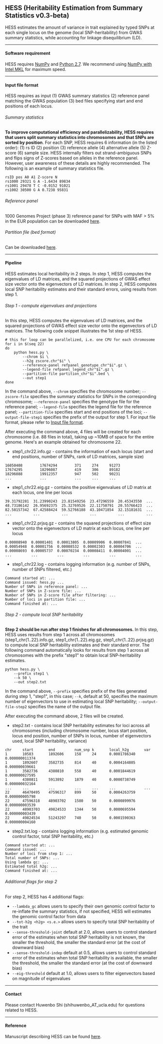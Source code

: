 ## HESS (Heritability Estimation from Summary Statistics v0.3-beta)

HESS estimates the amount of variance in trait explained by typed SNPs at
each single locus on the genome (local SNP-heritability) from GWAS summary
statistics, while accounting for linkage disequilibrium (LD).

---

#### Software requirement

HESS requires [NumPy](http://www.numpy.org/) and 
[Python 2.7](https://www.python.org/download/releases/2.7/).
We recommend using [NumPy with Intel MKL](
https://software.intel.com/en-us/articles/numpyscipy-with-intel-mkl)
for maximum speed.

---

#### <a name="input_file_format"></a> Input file format

HESS requires as input
(1) GWAS summary statistics
(2) reference panel matching the GWAS population
(3) bed files specifying start and end positions of each locus.

###### Summary statistics

**To improve computational efficiency and parallelizability, HESS requires
that users split summary statistics into chromosomes and that SNPs are sorted
by position**. For each SNP, HESS requires 6 information (in the listed
order): (1) rs ID (2) position (3) reference allele (4) alternative allele
(5) Z-score (6) sample size. HESS internally filters out strand-ambiguous
SNPs and flips signs of Z-scores based on alleles in the reference panel.
However, user awareness of these details are highly recommended. The
following is an example of summary statistics file.

```
rsID pos A0 A1 Z-score N
rs1000 29321 G A -1.6434 89834
rs1001 29478 T C -0.0152 91021
rs1002 30500 G A 0.7238 95831
```

###### Reference panel

1000 Genomes Project (phase 3) reference panel for SNPs with MAF > 5% in the
EUR population can be downloaded
[here](https://drive.google.com/open?id=0B0OmLzMQAvWqc3FPcVRDWkdvc2c). 

###### Partition file (bed format)

Can be downloaded [here](https://bitbucket.org/nygcresearch/ldetect-data/src).

---

#### Pipeline

HESS estimates local heritability in 2 steps. In step 1, HESS computes
the eigenvalues of LD matrices, and the squared projections of GWAS effect
size vector onto the eigenvectors of LD matrices. In step 2, HESS computes
local SNP heritability estimates and their standard errors, using results
from step 1.

###### Step 1 - compute eigenvalues and projections

In this step, HESS computes the eigenvalues of LD matrices, and the squared
projections of GWAS effect size vector onto the eigenvectors of LD matrices.
The following code snippet illustrates the 1st step of HESS.

```{r, engine='sh', count_lines}
# this for loop can be parallelized, i.e. one CPU for each chromosome
for i in $(seq 22)
do
    python hess.py \
        --chrom $i \
        --h2g zscore.chr"$i" \
        --reference-panel refpanel_genotype_chr"$i".gz \
        --legend-file refpanel_legend_chr"$i".gz \
        --partition-file partition_chr"$i".bed \
        --out step1
done
```

In the command above, `--chrom` specifies the chromosome number;
`--zscore-file` specifies the summary statistics for SNPs in the
corresponding chromosome; `--reference-panel` specifies the genotype file
for the reference panel; `--legend-file` specifies the legend file for the
reference panel; `--partition-file` specifies start and end positions
of the loci; `--output-file-step1` specifies the prefix of the output for step 1.
For input file format, please refer to
[Input file format](#input_file_format).

After executing the command above, 4 files will be created for each
chromosome (i.e. 88 files in total), taking up ~10MB of space for the entire
genome. Here's an example obtained for chromosome 22.

* step1\_chr22.info.gz - contains the information of each locus (start and
   end positions,  number of SNPs, rank of LD matrices, sample size)
```
16050408        17674294        371     274     91273
17674295        18296087        419     306     89182
18296088        19912357        947     502     90231
...             ...             ...     ...     ...
```
* step1\_chr22.eig.gz - contains the positive eigenvalues of LD matrix at
each locus, one line per locus
```
39.31792281  31.23990243  23.81549256  23.47296559  20.45343550  ...
48.73186142  26.95692375  25.32769526  22.11750791  20.55766423  ...
82.58157342  67.42588424  59.52766188  43.10471854  32.15181631  ...
...          ...          ...          ...          ...          ...
```
* step1\_chr22.prjsq.gz - contains the squared projections of effect
size vector onto the eigenvectors of LD matrix at each locus, one
line per locus
```
0.00008940  0.00001401  0.00013805  0.00009906  0.00007841  ...
0.00054948  0.00001756  0.00008532  0.00002303  0.00004706  ...
0.00008693  0.00005737  0.00070234  0.00008411  0.00004001  ...
...         ...         ...         ...         ...         ...
```
* step1\_chr22.log - contains logging information (e.g. number of SNPs,
number of SNPs filtered, etc.)
```
Command started at: ...
Command issued: hess.py ...
Number of SNPs in reference panel: ...
Number of SNPs in Z-score file: ...
Number of SNPs in Z-score file after filtering: ...
Number of loci in partition file: ...
Command finished at: ...
```

###### Step 2 - compute local SNP heritability
**Step 2 should be run after step 1 finishes for all chromosomes.**
In this step, HESS uses results from step 1 across all chromosomes
(step1\_chr{1..22}.info.gz, step1\_chr{1..22}.eig.gz,
step1\_chr{1..22}.prjsq.gz) to compute local SNP heritability estimates
and their standard error. The following command automatically looks for
results from step 1 across all chromosomes with the prefix "step1" to
obtain local SNP-heritability estimates.

```{r, engine='sh', count_lines}
python hess.py \
    --prefix step1 \
    --k 50 \
    --out step2.txt
```

In the command above, `--prefix` specifies prefix of the files generated
during step 1, "step1", in this case; `--k`, default at 50, specifies the
maximum number of eigenvectors to use in estimating local SNP heritability;
`--output-file-step2` specifies the name of the output file. 

After executing the command above, 2 files will be created.

* step2.txt - contains local SNP heritability estimates for loci across all
chromosomes (including chromosome number, locus start position, locus end
position, number of SNPs in locus, number of eigenvectors used, local SNP
heritability, variance)
```
chr     start       end         num_snp k       local_h2g       var
1       10583       1892606     158     24      0.0001786340    0.000000011374
1       1892607     3582735     814     40      0.0004164805    0.000000039661
1       3582736     4380810     558     40      0.0001844619    0.000000027595
1       4380811     5913892     1879    40      0.0000738749    0.000000032164
...     ...         ...         ...     ...     ...             ...
22      46470495    47596317    899     50      0.0004263759    0.000000005798
22      47596318    48903702    1580    50      0.0000899976    0.000000003539
22      48903703    49824533    1344    50      0.0000695594    0.000000003439
22      49824534    51243297    740     50      0.0001590363    0.000000004160
```
* step2.txt.log - contains logging information (e.g. estimated genomic
control factor, total SNP heritability, etc.)
```
Command started at: ...
Command issued: ...
Number of loci from step 1: ...
Total number of SNPs: ...
Using lambda gc: ...
Estimated total h2g: ...
Command finished at: ...
```

###### Additional flags for step 2

For step 2, HESS has 4 additional flags:
* `--lambda_gc` allows users to specify their own genomic control factor to
re-inflate the summary statistics, if not specified, HESS will estimates
the genomic control factor from data
* `--tot-h2g <h2g> <s.e.>` allows users to specify total SNP heritability
of the trait
* `--sense-threshold-joint` default at 2.0, allows users to control standard
error of the estimates when total SNP heritability is not known, the smaller
the threshold, the smaller the standard error (at the cost of downward bias)
* `--sense-threshold-indep` default at 0.5, allows users to control standard
error of the estimates when total SNP heritability is available, the smaller
the threshold, the smaller the standard error (at the cost of downward bias)
* `--eig-threshold` default at 1.0, allows users to filter eigenvectors
based on magnitude of eigenvalues

---

#### Contact

Please contact Huwenbo Shi (shihuwenbo\_AT\_ucla.edu) for questions
related to HESS.

---

#### Reference

Manuscript describing HESS can be found
[here](http://www.cell.com/ajhg/abstract/S0002-9297(16)30148-3).
